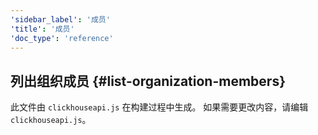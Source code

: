 ```yaml
---
'sidebar_label': '成员'
'title': '成员'
'doc_type': 'reference'
---
```


## 列出组织成员 {#list-organization-members}

此文件由 `clickhouseapi.js` 在构建过程中生成。 如果需要更改内容，请编辑 `clickhouseapi.js`。
